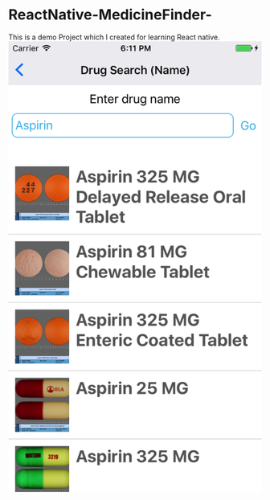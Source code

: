 # ReactNative-MedicineFinder-
This is a demo Project which I created for learning React native.
[![Menu1](https://github.com/Nexengineer/ReactNative-MedicineFinder-/raw/master/ScreenShots/Menu1.png)](#features)
